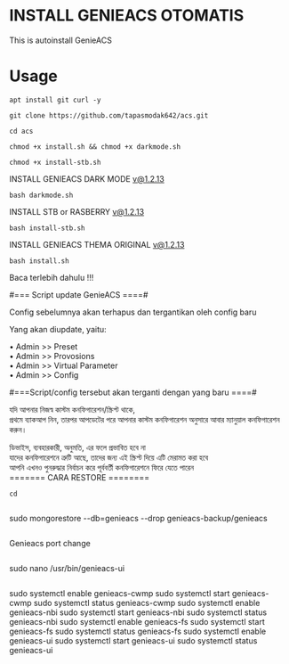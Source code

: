 # INSTALL GENIEACS OTOMATIS
This is autoinstall GenieACS 

# Usage
```
apt install git curl -y
```
```
git clone https://github.com/tapasmodak642/acs.git
```
```
cd acs
```
```
chmod +x install.sh && chmod +x darkmode.sh
```
```
chmod +x install-stb.sh
```
INSTALL GENIEACS DARK MODE v@1.2.13
```
bash darkmode.sh
```
INSTALL STB or RASBERRY v@1.2.13
```
bash install-stb.sh
```
INSTALL GENIEACS THEMA ORIGINAL v@1.2.13
```
bash install.sh
```

Baca terlebih dahulu !!!

#=== Script update GenieACS ====#

Config sebelumnya akan terhapus dan tergantikan oleh config baru

Yang akan diupdate, yaitu:

   • Admin >> Preset <br>
   • Admin >> Provosions <br>
   • Admin >> Virtual Parameter<br>
   • Admin >> Config<br>
   
#===Script/config tersebut akan terganti dengan yang baru ====#

যদি আপনার নিজস্ব কাস্টম কনফিগারেশন/স্ক্রিপ্ট থাকে,<br>
প্রথমে ব্যাকআপ নিন, তারপর আপডেটের পরে আপনার কাস্টম কনফিগারেশন অনুসারে আবার ম্যানুয়াল কনফিগারেশন করুন।<br>

ডিভাইস, ব্যবহারকারী, অনুমতি, এর ফলে প্রভাবিত হবে না<br>
যাদের কনফিগারেশনে ত্রুটি আছে, তাদের জন্য এই স্ক্রিপ্ট দিয়ে এটি মেরামত করা হবে<br>
আপনি এখনও পুনরুদ্ধার নির্বাচন করে পূর্ববর্তী কনফিগারেশনে ফিরে যেতে পারেন<br>
======= CARA RESTORE ========<br>
```
cd
```
```
```
sudo mongorestore --db=genieacs --drop genieacs-backup/genieacs
```
```
Genieacs port change

```
```
sudo nano /usr/bin/genieacs-ui
```
```
sudo systemctl enable genieacs-cwmp
sudo systemctl start genieacs-cwmp
sudo systemctl status genieacs-cwmp
sudo systemctl enable genieacs-nbi
sudo systemctl start genieacs-nbi
sudo systemctl status genieacs-nbi
sudo systemctl enable genieacs-fs
sudo systemctl start genieacs-fs
sudo systemctl status genieacs-fs
sudo systemctl enable genieacs-ui
sudo systemctl start genieacs-ui
sudo systemctl status genieacs-ui
```
